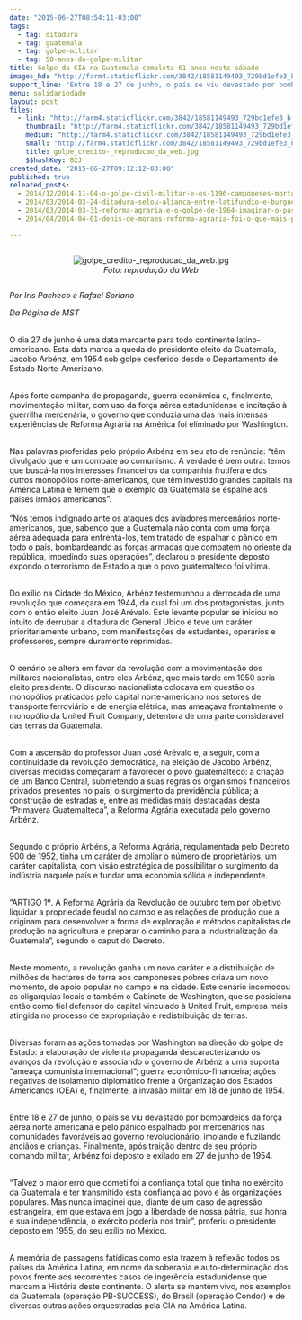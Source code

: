 ```yaml
---
date: "2015-06-27T08:54:11-03:00"
tags:
  - tag: ditadura
  - tag: guatemala
  - tag: golpe-militar
  - tag: 50-anos-do-golpe-militar
title: Golpe da CIA na Guatemala completa 61 anos neste sábado
images_hd: "http://farm4.staticflickr.com/3842/18581149493_729bd1efe3_b.jpg"
support_line: "Entre 18 e 27 de junho, o país se viu devastado por bombardeios da força aérea norte americana e pelo pânico espalhado por mercenários nas comunidades favoráveis ao governo revolucionário, imolando e fuzilando anciãos e crianças."
menu: solidariedade
layout: post
files:
  - link: "http://farm4.staticflickr.com/3842/18581149493_729bd1efe3_b.jpg"
    thumbnail: "http://farm4.staticflickr.com/3842/18581149493_729bd1efe3_t.jpg"
    medium: "http://farm4.staticflickr.com/3842/18581149493_729bd1efe3_z.jpg"
    small: "http://farm4.staticflickr.com/3842/18581149493_729bd1efe3_n.jpg"
    title: golpe_credito-_reproducao_da_web.jpg
    $$hashKey: 02J
created_date: "2015-06-27T09:12:12-03:00"
published: true
releated_posts:
  - 2014/12/2014-11-04-o-golpe-civil-militar-e-os-1196-camponeses-mortos-pela-ditadura.md
  - 2014/03/2014-03-24-ditadura-selou-alianca-entre-latifundio-e-burguesia-industrial-afirma-professora.md
  - 2014/03/2014-03-31-reforma-agraria-e-o-golpe-de-1964-imaginar-o-passado-para-projetar-o-futuro.md
  - 2014/04/2014-04-01-denis-de-moraes-reforma-agraria-foi-o-que-mais-preocupou-as-classes-dominantes.md

---
```

<div style="text-align:center">
<figure class="image" style="display:inline-block"><img alt="golpe_credito-_reproducao_da_web.jpg" src="http://farm4.staticflickr.com/3842/18581149493_729bd1efe3_b.jpg" />
<figcaption><em>Foto: reprodu&ccedil;&atilde;o da Web</em></figcaption>
</figure>
</div>

<p><em>Por Iris Pacheco e Rafael Soriano</em></p>

<p><em>Da P&aacute;gina do MST</em><br />
&nbsp;</p>

<p>O dia 27 de junho&nbsp;&eacute; uma data marcante para todo continente latino-americano. Esta data marca a queda do presidente eleito da Guatemala, Jacobo Arb&eacute;nz, em 1954 sob golpe desferido desde o Departamento de Estado Norte-Americano.</p>

<p><br />
Ap&oacute;s forte campanha de propaganda, guerra econ&ocirc;mica e, finalmente, movimenta&ccedil;&atilde;o militar, com uso da for&ccedil;a a&eacute;rea estadunidense e incita&ccedil;&atilde;o &agrave; guerrilha mercen&aacute;ria, o governo que conduzia uma das mais intensas experi&ecirc;ncias de Reforma Agr&aacute;ria na Am&eacute;rica foi eliminado por Washington.</p>

<p><br />
Nas palavras proferidas pelo pr&oacute;prio Arb&eacute;nz&nbsp;em seu ato de ren&uacute;ncia: &ldquo;t&ecirc;m divulgado que &eacute; um combate ao comunismo. A verdade &eacute; bem outra: temos que busc&aacute;-la nos interesses financeiros da companhia frut&iacute;fera e dos outros monop&oacute;lios norte-americanos, que t&ecirc;m investido grandes capitais na Am&eacute;rica Latina e temem que o exemplo da Guatemala se espalhe aos pa&iacute;ses irm&atilde;os americanos&rdquo;.<br />
<br />
&ldquo;N&oacute;s temos indignado ante os ataques dos aviadores mercen&aacute;rios norte-americanos, que, sabendo que a Guatemala n&atilde;o conta com uma for&ccedil;a a&eacute;rea adequada para enfrent&aacute;-los, tem tratado de espalhar o p&acirc;nico em todo o pa&iacute;s, bombardeando as for&ccedil;as armadas que combatem no oriente da rep&uacute;blica, impedindo suas opera&ccedil;&otilde;es&rdquo;, declarou o presidente deposto expondo o terrorismo de Estado a que o povo guatemalteco foi v&iacute;tima.</p>

<p><br />
Do ex&iacute;lio na Cidade do M&eacute;xico, Arb&eacute;nz testemunhou a derrocada de uma revolu&ccedil;&atilde;o que come&ccedil;ara em 1944, da qual foi um dos protagonistas, junto com o ent&atilde;o eleito Juan Jos&eacute; Ar&eacute;valo. Este levante popular se iniciou no intuito de derrubar a ditadura do General Ubico e teve um car&aacute;ter prioritariamente urbano, com manifesta&ccedil;&otilde;es de estudantes, oper&aacute;rios e professores, sempre duramente reprimidas.&nbsp;</p>

<p><br />
O cen&aacute;rio se altera em favor da revolu&ccedil;&atilde;o com a movimenta&ccedil;&atilde;o dos militares nacionalistas, entre eles Arb&eacute;nz, que mais tarde em 1950 seria eleito presidente. O discurso nacionalista colocava em quest&atilde;o os monop&oacute;lios praticados pelo capital norte-americano nos setores de transporte ferrovi&aacute;rio e de energia el&eacute;trica, mas amea&ccedil;ava frontalmente o monop&oacute;lio da United Fruit Company, detentora de uma parte consider&aacute;vel das terras da Guatemala.</p>

<p><br />
Com a ascens&atilde;o do professor Juan Jos&eacute; Ar&eacute;valo e, a seguir, com a continuidade da revolu&ccedil;&atilde;o democr&aacute;tica, na elei&ccedil;&atilde;o de Jacobo Arb&eacute;nz, diversas medidas come&ccedil;aram a favorecer o povo guatemalteco: a cria&ccedil;&atilde;o de um Banco Central, submetendo a suas regras os organismos financeiros privados presentes no pa&iacute;s; o surgimento da previd&ecirc;ncia p&uacute;blica; a constru&ccedil;&atilde;o de estradas e, entre as medidas mais destacadas desta &ldquo;Primavera Guatemalteca&rdquo;, a Reforma Agr&aacute;ria executada pelo governo Arb&eacute;nz.</p>

<p><br />
Segundo o pr&oacute;prio Arb&eacute;ns, a Reforma Agr&aacute;ria, regulamentada pelo Decreto 900 de 1952, tinha um car&aacute;ter de ampliar o n&uacute;mero de propriet&aacute;rios, um car&aacute;ter capitalista, com vis&atilde;o estrat&eacute;gica de possibilitar o surgimento da ind&uacute;stria naquele pa&iacute;s e fundar uma economia s&oacute;lida e independente.&nbsp;</p>

<p><br />
&ldquo;ARTIGO 1&ordm;. A Reforma Agr&aacute;ria da Revolu&ccedil;&atilde;o de outubro tem por objetivo liquidar a propriedade feudal no campo e as rela&ccedil;&otilde;es de produ&ccedil;&atilde;o que a originam para desenvolver a forma de explora&ccedil;&atilde;o e m&eacute;todos capitalistas de produ&ccedil;&atilde;o na agricultura e preparar o caminho para a industrializa&ccedil;&atilde;o da Guatemala&rdquo;, segundo o caput do Decreto.</p>

<p><br />
Neste momento, a revolu&ccedil;&atilde;o ganha um novo car&aacute;ter e a distribui&ccedil;&atilde;o de milh&otilde;es de hectares de terra aos camponeses pobres criava um novo momento, de apoio popular no campo e na cidade. Este cen&aacute;rio incomodou as oligarquias locais e tamb&eacute;m o Gabinete de Washington, que se posiciona ent&atilde;o como fiel defensor do capital vinculado &agrave; United Fruit, empresa mais atingida no processo de expropria&ccedil;&atilde;o e redistribui&ccedil;&atilde;o de terras.</p>

<p><br />
Diversas foram as a&ccedil;&otilde;es tomadas por Washington na dire&ccedil;&atilde;o do golpe de Estado: a elabora&ccedil;&atilde;o de violenta propaganda descaracterizando os avan&ccedil;os da revolu&ccedil;&atilde;o e associando o governo de Arb&eacute;nz a uma suposta &ldquo;amea&ccedil;a comunista internacional&rdquo;; guerra econ&ocirc;mico-financeira; a&ccedil;&otilde;es negativas de isolamento diplom&aacute;tico frente a Organiza&ccedil;&atilde;o dos Estados Americanos (OEA) e, finalmente, a invas&atilde;o militar em 18 de junho de 1954.</p>

<p><br />
Entre 18 e 27 de junho, o pa&iacute;s se viu devastado por bombardeios da for&ccedil;a a&eacute;rea norte americana e pelo p&acirc;nico espalhado por mercen&aacute;rios nas comunidades favor&aacute;veis ao governo revolucion&aacute;rio, imolando e fuzilando anci&atilde;os e crian&ccedil;as. Finalmente, ap&oacute;s trai&ccedil;&atilde;o dentro de seu pr&oacute;prio comando militar, Arb&eacute;nz&nbsp;foi deposto e exilado em 27 de junho de 1954.</p>

<p><br />
&ldquo;Talvez o maior erro que cometi foi a confian&ccedil;a total que tinha no ex&eacute;rcito da Guatemala e ter transmitido esta confian&ccedil;a ao povo e &agrave;s organiza&ccedil;&otilde;es populares. Mas nunca imaginei que, diante de um caso de agress&atilde;o estrangeira, em que estava em jogo a liberdade de nossa p&aacute;tria, sua honra e sua independ&ecirc;ncia, o ex&eacute;rcito poderia nos trair&rdquo;, proferiu o presidente deposto em 1955, do seu ex&iacute;lio no M&eacute;xico.</p>

<p><br />
A mem&oacute;ria de passagens fat&iacute;dicas como esta trazem &agrave; reflex&atilde;o todos os pa&iacute;ses da Am&eacute;rica Latina, em nome da soberania e auto-determina&ccedil;&atilde;o dos povos frente aos recorrentes casos de inger&ecirc;ncia estadunidense que marcam a Hist&oacute;ria deste continente. O alerta se mant&eacute;m vivo, nos exemplos da Guatemala (opera&ccedil;&atilde;o PB-SUCCESS), do Brasil (opera&ccedil;&atilde;o Condor) e de diversas outras a&ccedil;&otilde;es orquestradas pela CIA na Am&eacute;rica Latina.</p>
